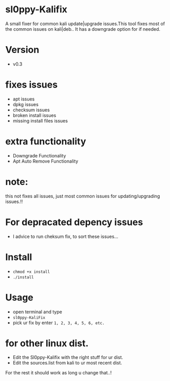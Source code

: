 # sl0ppy-Kalifix
A small fixer for common kali update|upgrade issues.This tool fixes most of the common issues on kali|deb.. It has a downgrade option for if needed. 

# Version
* v0.3 

# fixes issues 
* apt issues
* dpkg issues
* checksum issues 
* broken install issues
* missing install files issues 

# extra functionality
* Downgrade Functionality 
* Apt Auto Remove Functionality

# note: 
this not fixes all issues, just most common issues for updating/upgrading issues.!!

# For depracated depency issues 
* I advice to run cheksum fix, to sort these issues...  

# Install 
* `chmod +x install`
* `./install`

# Usage
* open terminal and type
* `sl0ppy-KaliFix`
* pick ur fix by enter `1, 2, 3, 4, 5, 6, etc.`


# for other linux dist.
* Edit the Sl0ppy-Kalifix with the right stuff for ur dist.
* Edit the sources.list from kali to ur most recent dist.

For the rest it should work as long u change that..! 

